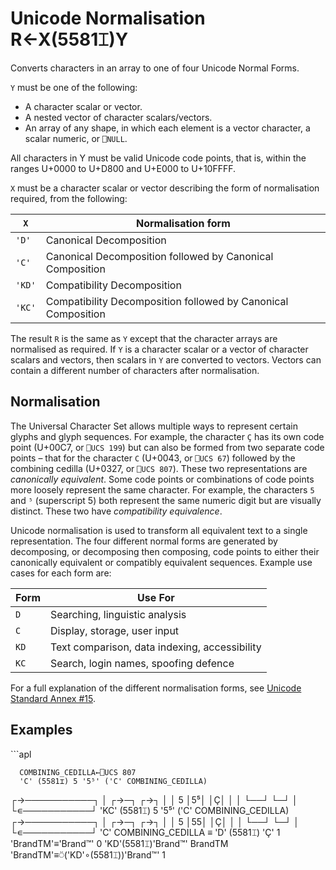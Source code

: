 <h1 class="heading"><span class="name">Unicode Normalisation</span> <span class="command">R←X(5581⌶)Y</span></h1>

Converts characters in an array to one of four Unicode Normal Forms.

`Y` must be one of the following:

* A character scalar or vector.
* A nested vector of character scalars/vectors.
* An array of any shape, in which each element is a vector character, a scalar numeric, or `⎕NULL`.

All characters in Y must be valid Unicode code points, that is, within the ranges U+0000 to U+D800 and U+E000 to U+10FFFF.

`X` must be a character scalar or vector describing the form of normalisation required, from the following:

|`X`   |Normalisation form
|------|---
|`'D'` |Canonical Decomposition
|`'C'` |Canonical Decomposition followed by Canonical Composition
|`'KD'`|Compatibility Decomposition
|`'KC'`|Compatibility Decomposition followed by Canonical Composition

The result `R` is the same as `Y` except that the character arrays are normalised as required. If `Y` is a character scalar or a vector of character scalars and vectors, then scalars in `Y` are converted to vectors. Vectors can contain a different number of characters after normalisation.

## Normalisation

The Universal Character Set allows multiple ways to represent certain glyphs and glyph sequences. For example, the character `Ç` has its own code point (U+00C7, or `⎕UCS 199`) but can also be formed from two separate code points – that for the character `C` (U+0043, or `⎕UCS 67`) followed by the combining cedilla (U+0327, or `⎕UCS 807`). These two representations are _canonically equivalent_. Some code points or combinations of code points more loosely represent the same character. For example, the characters `5` and `⁵` (superscript 5) both represent the same numeric digit but are visually distinct. These two have _compatibility equivalence_.

Unicode normalisation is used to transform all equivalent text to a single representation. The four different normal forms are generated by decomposing, or decomposing then composing, code points to either their canonically equivalent or compatibly equivalent sequences. Example use cases for each form are:

| Form | Use For
|------|---
| `D`  | Searching, linguistic analysis
| `C`  | Display, storage, user input
| `KD` | Text comparison, data indexing, accessibility
| `KC` | Search, login names, spoofing defence

For a full explanation of the different normalisation forms, see [Unicode Standard Annex #15](https://unicode.org/reports/tr15/).

<h2 class="example">Examples</h2>
```apl

      COMBINING_CEDILLA←⎕UCS 807
      'C' (5581⌶) 5 '5⁵' ('C' COMBINING_CEDILLA)
┌→───────────┐
│   ┌→─┐ ┌→┐ │
│ 5 │5⁵│ │Ç│ │
│   └──┘ └─┘ │
└∊───────────┘
      'KC' (5581⌶) 5 '5⁵' ('C' COMBINING_CEDILLA)
┌→───────────┐
│   ┌→─┐ ┌→┐ │
│ 5 │55│ │Ç│ │
│   └──┘ └─┘ │
└∊───────────┘
      'C' COMBINING_CEDILLA ≡ 'D' (5581⌶) 'Ç'
1
      'BrandTM'≡'Brand™'
0
      'KD'(5581⌶)'Brand™'
BrandTM
      'BrandTM'≡⍥('KD'∘(5581⌶))'Brand™'
1

```

